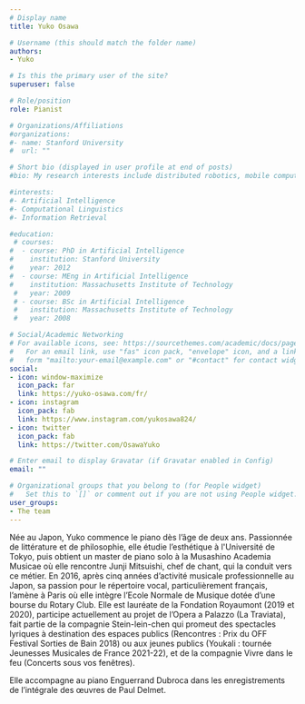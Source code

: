 ```yaml
---
# Display name
title: Yuko Osawa

# Username (this should match the folder name)
authors:
- Yuko

# Is this the primary user of the site?
superuser: false

# Role/position
role: Pianist

# Organizations/Affiliations
#organizations:
#- name: Stanford University
#  url: ""

# Short bio (displayed in user profile at end of posts)
#bio: My research interests include distributed robotics, mobile computing and programmable matter.

#interests:
#- Artificial Intelligence
#- Computational Linguistics
#- Information Retrieval

#education:
 # courses:
#  - course: PhD in Artificial Intelligence
#    institution: Stanford University
#    year: 2012
#  - course: MEng in Artificial Intelligence
#    institution: Massachusetts Institute of Technology
 #   year: 2009
 # - course: BSc in Artificial Intelligence
 #   institution: Massachusetts Institute of Technology
 #   year: 2008

# Social/Academic Networking
# For available icons, see: https://sourcethemes.com/academic/docs/page-builder/#icons
#   For an email link, use "fas" icon pack, "envelope" icon, and a link in the
#   form "mailto:your-email@example.com" or "#contact" for contact widget.
social:
- icon: window-maximize
  icon_pack: far
  link: https://yuko-osawa.com/fr/
- icon: instagram
  icon_pack: fab
  link: https://www.instagram.com/yukosawa824/
- icon: twitter
  icon_pack: fab
  link: https://twitter.com/OsawaYuko

# Enter email to display Gravatar (if Gravatar enabled in Config)
email: ""

# Organizational groups that you belong to (for People widget)
#   Set this to `[]` or comment out if you are not using People widget.
user_groups:
- The team
---
```


Née au Japon, Yuko commence le piano dès l’âge de deux ans. Passionnée de littérature et de philosophie, elle étudie l’esthétique à l'Université de Tokyo, puis obtient un master de piano solo à la Musashino Academia Musicae où elle rencontre Junji Mitsuishi, chef de chant, qui la conduit vers ce métier. En 2016, après cinq années d’activité musicale professionnelle au Japon, sa passion pour le répertoire vocal, particulièrement français, l’amène à Paris où elle intègre l’Ecole Normale de Musique dotée d’une bourse du Rotary Club. Elle est lauréate de la Fondation Royaumont (2019 et 2020), participe actuellement au projet de l’Opera a Palazzo (La Traviata), fait partie de la compagnie Stein-lein-chen qui promeut des spectacles lyriques à destination des espaces publics (Rencontres : Prix du OFF Festival Sorties de Bain 2018) ou aux jeunes publics (Youkali : tournée Jeunesses Musicales de France 2021-22), et de la compagnie Vivre dans le feu (Concerts sous vos fenêtres).

Elle accompagne au piano Enguerrand Dubroca dans les enregistrements de l’intégrale des œuvres de Paul Delmet.
